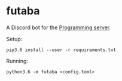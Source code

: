 # futaba
A Discord bot for the [Programming server](https://discord.gg/010z0Kw1A9ql5c1Qe).

Setup:
```
pip3.6 install --user -r requirements.txt
```

Running:
```
python3.6 -m futaba <config.toml>
```
